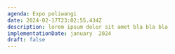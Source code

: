 ```yaml
---
agenda: Expo poliwangi
date: 2024-02-17T23:02:55.434Z
description: lorem ipsum dolor sit amet bla bla bla
implementationDate: january  2024
draft: false
---
```

